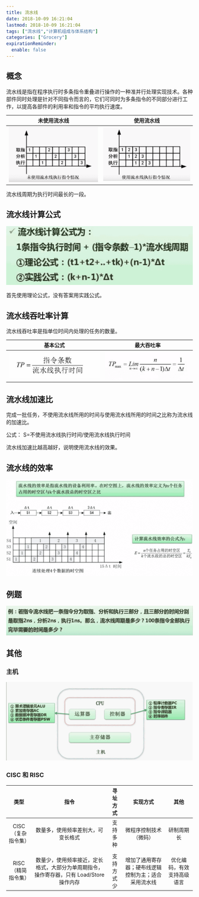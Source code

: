 ```yaml
---
title: 流水线
date: 2018-10-09 16:21:04
lastmod: 2018-10-09 16:21:04
tags: ["流水线","计算机组成与体系结构"]
categories: ["Grocery"]
expirationReminder:
  enable: false
---
```


## 概念

流水线是指在程序执行时多条指令重叠进行操作的一种准并行处理实现技术。各种部件同时处理是针对不同指令而言的，它们可同时为多条指令的不同部分进行工作，以提高各部件的利用率和指令的平均执行速度。

|未使用流水线|使用流水线|
|:-:|:-:|
|![](images/未使用.png)|![](images/使用.png)|

流水线周期为执行时间最长的一段。

## 流水线计算公式
![](images/公式.png)

首先使用理论公式，没有答案用实践公式。

## 流水线吞吐率计算
流水线吞吐率是指单位时间内处理的任务的数量。

|基本公式|最大吞吐率|
|:-:|:-:|
|![](images/1.png)|![](images/max.png)|

## 流水线加速比
完成一批任务，不使用流水线所用的时间与使用流水线所用的时间之比称为流水线的加速比。

公式： S=不使用流水线执行时间/使用流水线执行时间

流水线加速比越高越好，说明使用流水线的效果。

## 流水线的效率

![](images/效率.png)

## 例题
![](images/例题.png)

## 其他
### 主机
![](images/主机.png)
### CISC 和 RISC

|类型|指令|寻址方式|实现方式|其他|
|:-:|:-:|:-:|:-:|:-:|
|CISC（复杂指令集）|数量多，使用频率差别大，可变长格式|支持多种|微程序控制技术（微码）|研制周期长|
||||||
|RISC（精简指令集）|数量少，使用频率接近，定长格式，大部分为单周期指令，操作寄存器，只有 Load/Store 操作内存|支持方式少|增加了通用寄存器；硬布线逻辑控制为主；适合采用流水线|优化编码，有效支持高级语言|
